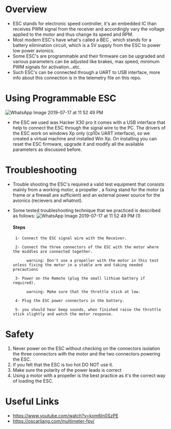 # Overview
* ESC stands for electronic speed controller, it's an embedded IC than receives PWM signal from the receiver and accordingly vary the voltage applied to the motor and thus change its speed and RPM.
* Most modern ESC's have what's called a BEC , which stands for a battery elimination circuit, which is a 5V supply from the ESC to power low power avionics.
* Some ESC's are programmable and their firmware can be upgraded and various parameters can be adjusted like brakes, max speed, minimum PWM signals for activation...etc.
* Such ESC's can be connected through a UART to USB interface, more info about this connection is in the telemetry file on this repo.
  

# Using Programmable ESC
![WhatsApp Image 2019-07-17 at 11 52 49 PM](https://user-images.githubusercontent.com/52162099/61993992-11ee4180-b075-11e9-85d6-3a2bd49b71a0.jpeg)

 * the ESC we used was Hacker X30 pro it comes with a USB interface that help to connect the ESC through the signal wire to the PC. The drivers of the ESC work on windows Xp only (cp10x UART interface), so we created a virtual machine and installed Win Xp. On installing you can reset the ESC firmware, upgrade it and modify all the available parameters as discussed before.
 
# Troubleshooting
* Trouble shooting the ESC's required a valid test equipment that consists mainly from a working motor, a propeller , a fixing stand for the motor (a frame or a firewall are sufficient) and an external power source for the avionics (recievers and whatnot).
* Some tested troubleshooting technique that we practiced is described as follows:
   ![WhatsApp Image 2019-07-17 at 11 52 49 PM (1)](https://user-images.githubusercontent.com/52162099/61993998-2df1e300-b075-11e9-81a8-a1e2ed568ccb.jpeg)

   
    #### Steps
       1- Connect the ESC signal wire with the Receiver.
       
       2- Connect the three connectors of the ESC with the motor where the middles are connected together.
            
            warning: Don't use a propeller with the motor in this test unless fixing the motor in a stable arm and taking needed precautions 
       
       3- Power on the Remote (plug the small lithium battery if required).
            
            warning: Make sure that the throttle stick at low.
       
       4- Plug the ESC power connectors in the battery.
       
       5- you should hear beep sounds, when finished raise the throttle stick slightly and watch the motor response.
   

  
  
# Safety
1. Never power on the ESC without checking on the connectors isolation the three connectors with the motor and the two connectors powering the ESC.   
2. If you felt that the ESC is too hot DO NOT use it. 
3. Make sure the polarity of the power leads is correct
4. Using a motor with a propeller is the best practice as it's the correct way of loading the ESC.

  
# Useful Links

 * https://www.youtube.com/watch?v=kxm6In0SzPE
 * https://oscarliang.com/multimeter-fpv/
